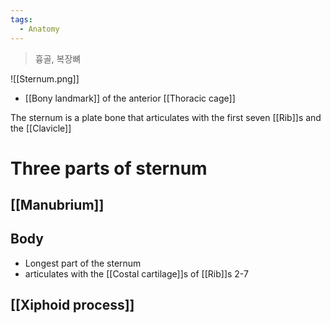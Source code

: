 ```yaml
---
tags:
  - Anatomy
---
```



>흉골, 복장뼈

![[Sternum.png]]

- [[Bony landmark]] of the anterior [[Thoracic cage]]

The sternum is a plate bone that articulates with the first seven [[Rib]]s and the [[Clavicle]]

# Three parts of sternum

## [[Manubrium]]

## Body
- Longest part of the sternum
- articulates with the [[Costal cartilage]]s of [[Rib]]s 2-7
## [[Xiphoid process]]
